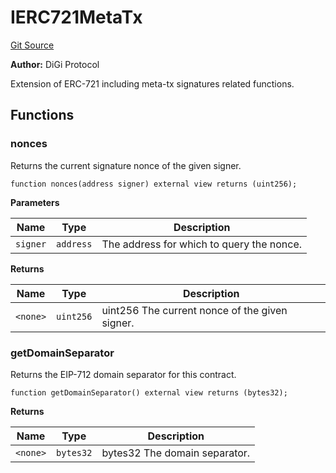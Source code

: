 # IERC721MetaTx
[Git Source](https://github.com/digiv3rse/protocol-contracts/blob/78826068117a4eb9f5d01837d2d88deb72b92ea0/contracts/misc/PermissionlessCreator.sol)

**Author:**
DiGi Protocol

Extension of ERC-721 including meta-tx signatures related functions.


## Functions
### nonces

Returns the current signature nonce of the given signer.


```solidity
function nonces(address signer) external view returns (uint256);
```
**Parameters**

|Name|Type|Description|
|----|----|-----------|
|`signer`|`address`|The address for which to query the nonce.|

**Returns**

|Name|Type|Description|
|----|----|-----------|
|`<none>`|`uint256`|uint256 The current nonce of the given signer.|


### getDomainSeparator

Returns the EIP-712 domain separator for this contract.


```solidity
function getDomainSeparator() external view returns (bytes32);
```
**Returns**

|Name|Type|Description|
|----|----|-----------|
|`<none>`|`bytes32`|bytes32 The domain separator.|


